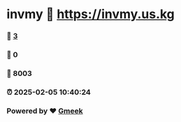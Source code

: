 # invmy :link: https://invmy.us.kg 
### :page_facing_up: [3](https://invmy.us.kg/tag.html) 
### :speech_balloon: 0 
### :hibiscus: 8003 
### :alarm_clock: 2025-02-05 10:40:24 
### Powered by :heart: [Gmeek](https://github.com/Meekdai/Gmeek)
